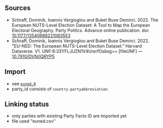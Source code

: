 ## Sources

+ Schraff, Dominik, Ioannis Vergioglou and  Buket Buse Demirci. 2022. The European
NUTS-Level Election Dataset: A Tool to Map the European Electoral Geography. Party Politics.
Advance online publication. doi: [10.1177/13540688221083553](https://doi.org/10.1177/13540688221083553)
+ Schraff, Dominik, Ioannis Vergioglou and  Buket Buse Demirci. 2022. "EU-NED: The European NUTS-Level Election Dataset." Harvard Dataverse. V1. UNF:6:33YFLJUZN1V4UrerfOsbxg== [fileUNF] —  [10.7910/DVN/IQRYP5](https://doi.org/10.7910/DVN/IQRYP5)

## Import

+ see [`euned.R`](euned.R)
+ party_id consists of `country-partyabbreviation`

## Linking status

+ only parties with existing Party Facts ID are imported yet
+ file used "euned.csv"
